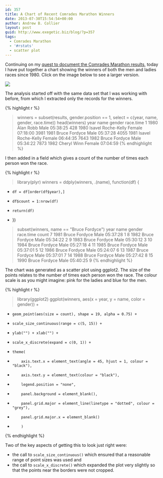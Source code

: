 ```yaml
---
id: 357
title: A Chart of Recent Comrades Marathon Winners
date: 2013-07-30T15:54:54+00:00
author: Andrew B. Collier
layout: post
guid: http://www.exegetic.biz/blog/?p=357
tags:
  - Comrades Marathon
  - '#rstats'
  - scatter plot
---
```

Continuing on my [quest to document the Comrades Marathon results](http://www.exegetic.biz/blog/tag/comrades-marathon/), today I have put together a chart showing the winners of both the men and ladies races since 1980. Click on the image below to see a larger version.

<img src="{{ site.baseurl }}/static/img/2013/07/winners-scatterchart.png" >

The analysis started off with the same data set that I was working with before, from which I extracted only the records for the winners.

{% highlight r %}
> winners = subset(results, gender.position == 1, select = c(year, name, gender, race.time))
> head(winners)
     year               name gender race.time
1    1980          Alan Robb   Male  05:38:25
428  1980 Isavel Roche-Kelly Female  07:18:00
3981 1981      Bruce Fordyce   Male  05:37:28
4055 1981 Isavel Roche-Kelly Female  06:44:35
7643 1982      Bruce Fordyce   Male  05:34:22
7873 1982        Cheryl Winn Female  07:04:59
{% endhighlight %}

I then added in a field which gives a count of the number of times each person won the race.

{% highlight r %}
> library(plyr)
> winners = ddply(winners, .(name), function(df) {
+     df = df[order(df$year),]
+     df$count = 1:nrow(df)
+     return(df)
+ })
> subset(winners, name == "Bruce Fordyce")
   year          name gender race.time count
7  1981 Bruce Fordyce   Male  05:37:28     1
8  1982 Bruce Fordyce   Male  05:34:22     2
9  1983 Bruce Fordyce   Male  05:30:12     3
10 1984 Bruce Fordyce   Male  05:27:18     4
11 1985 Bruce Fordyce   Male  05:37:01     5
12 1986 Bruce Fordyce   Male  05:24:07     6
13 1987 Bruce Fordyce   Male  05:37:01     7
14 1988 Bruce Fordyce   Male  05:27:42     8
15 1990 Bruce Fordyce   Male  05:40:25     9
{% endhighlight %}

The chart was generated as a scatter plot using ggplot2. The size of the points relates to the number of times each person won the race. The colour scale is as you might imagine: pink for the ladies and blue for the men.
  
{% highlight r %}
> library(ggplot2)
> ggplot(winners, aes(x = year, y = name, color = gender)) +
+     geom_point(aes(size = count), shape = 19, alpha = 0.75) +
+     scale_size_continuous(range = c(5, 15)) +
+     ylab("") + xlab("") +
+     scale_x_discrete(expand = c(0, 1)) +
+     theme(
+         axis.text.x = element_text(angle = 45, hjust = 1, colour = "black"),
+         axis.text.y = element_text(colour = "black"),
+         legend.position = "none",
+         panel.background = element_blank(),
+         panel.grid.major = element_line(linetype = "dotted", colour = "grey"),
+         panel.grid.major.x = element_blank()
+         )
{% endhighlight %}

Two of the key aspects of getting this to look just right were:

* the call to `scale_size_continuous()` which ensured that a reasonable range of point sizes was used and 
* the call to `scale_x_discrete()` which expanded the plot very slightly so that the points near the borders were not cropped.
